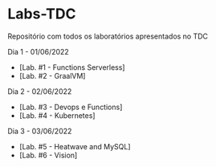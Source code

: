 # Labs-TDC
Repositório com todos os laboratórios apresentados no TDC

Dia 1 - 01/06/2022

- [Lab. #1 - Functions Serverless]
- [Lab. #2 - GraalVM]

Dia 2 - 02/06/2022
- [Lab. #3 - Devops e Functions]
- [Lab. #4 - Kubernetes]

Dia 3 - 03/06/2022
- [Lab. #5 - Heatwave and MySQL]
- [Lab. #6 - Vision]
